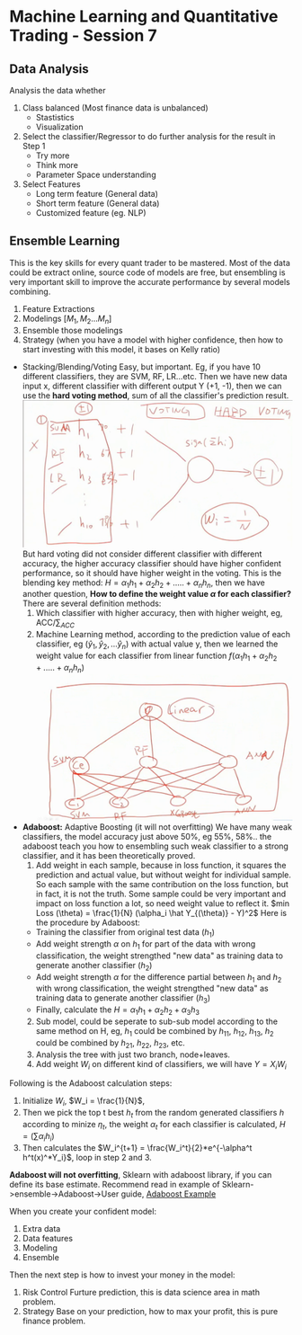 ﻿# Machine Learning and Quantitative Trading - Session 7

## Data Analysis
Analysis the data whether 
1) Class balanced (Most finance data is unbalanced)
   - Stastistics
   - Visualization
2) Select the classifier/Regressor to do further analysis for the result in Step 1
   - Try more
   - Think more
   - Parameter Space understanding
3) Select Features
    - Long term feature (General data)
    - Short term feature (General data)
    - Customized feature (eg. NLP)

## Ensemble Learning
This is the key skills for every quant trader to be mastered. Most of the data could be extract online, source code of models are free, but ensembling is very important skill to improve the accurate performance by several models combining.

1) Feature Extractions
2) Modelings $[M_1, M_2...M_n]$
3) Ensemble those modelings
4) Strategy (when you have a model with higher confidence, then how to start investing with this model, it bases on Kelly ratio)

 - Stacking/Blending/Voting
   Easy, but important. Eg, if you have 10 different classifiers, they are SVM, RF, LR...etc. Then we have new data input x, different classifier with different output Y (+1, -1), then we can use the **hard voting method**, sum of all the classifier's prediction result.  
![hard voting](https://github.com/yanzhang422/Quant/blob/master/ML_Trading/Session%207/IMG/hard%20voting.PNG)
 But hard voting did not consider different classifier with different accuracy, the higher accuracy classifier should have higher confident performance, so it should have higher weight in the voting. This is the blending key method:
 $H=\alpha_1h_1+\alpha_2h_2+.....+\alpha_nh_n$, then we have another question, **How to define the weight value $\alpha$ for each classifier?** There are several definition methods:
      1) Which classifier with higher accuracy, then with higher weight, eg, ACC/$\sum_{ACC}$
      2) Machine Learning method, according to the prediction value of each classifier, eg ($\hat y_1, \hat y_2,...\hat y_n$) with actual value y, then we learned the weight value for each classifier from linear function $f (\alpha_1h_1+\alpha_2h_2+.....+\alpha_nh_n)$
![predict weight value by ML](https://github.com/yanzhang422/Quant/blob/master/ML_Trading/Session%207/IMG/predict%20weight%20value%20by%20ML.PNG)
 - **Adaboost:** Adaptive Boosting (it will not overfitting)
    We have many weak classifiers, the model accuracy just above 50%, eg 55%, 58%.. the adaboost teach you how to ensembling such weak classifier to a strong classifier, and it has been theoretically proved.
    1. Add weight in each sample, because in loss function, it squares the prediction and actual value, but without weight for individual sample. So each sample with the same contribution on the loss function, but in fact, it is not the truth. Some sample could be very important and impact on loss function a lot, so need weight value to reflect it.
    $min Loss (\theta) = \frac{1}{N} (\alpha_i \hat Y_{(\theta)} - Y)^2$
    Here is the procedure by Adaboost:
    - Training the classifier from original test data ($h_1$)
    - Add weight strength $\alpha$ on $h_1$ for part of the data with wrong classification, the weight strengthed "new data" as training data to generate another classifier ($h_2$)
    - Add weight strength $\alpha$ for the difference partial between $h_1$ and $h_2$ with wrong classification, the weight strengthed "new data" as training data to generate another classifier ($h_3$)
    - Finally, calculate the $H=\alpha_1 h_1+\alpha_2 h_2+\alpha_3 h_3$
   2. Sub model, could be seperate to sub-sub model according to the same method on H, eg, $h_1$ could be combined by $h_{11}$,  $h_{12}$, $h_{13}$, $h_2$ could be combined by $h_{21}$,  $h_{22}$, $h_{23}$, etc.
   3. Analysis the tree with just two branch, node+leaves.
   4. Add weight $W_i$ on different kind of classifiers, we will have  $Y=X_iW_i$

Following is the Adaboost calculation steps:
1. Initialize $W_i$,  $W_i = \frac{1}{N}$, 
2. Then we pick the top t best $h_t$ from the random generated classifiers $h$ according to minize $\eta_t$, the weight $\alpha_t$ for each classifier is calculated, $H=(\sum \alpha_ih_i)$
3. Then calculates the $W_i^{t+1} = \frac{W_i^t}{2}*e^{-\alpha^t h^t(x)^*Y_i}$, loop in step 2 and 3.

**Adaboost will not overfitting**, Sklearn with adaboost library, if you can define its base estimate. Recommend read in example of Sklearn->ensemble->Adaboost->User guide, [Adaboost Example](https://scikit-learn.org/stable/modules/generated/sklearn.ensemble.AdaBoostClassifier.html)
   
 When you create your confident model:
 1. Extra data
 2. Data features
 3. Modeling
 4. Ensemble

Then the next step is how to invest your money in the model:
 1. Risk Control
     Furture prediction, this is data science area in math problem.
 2. Strategy
     Base on your prediction, how to max your profit, this is pure finance problem.

